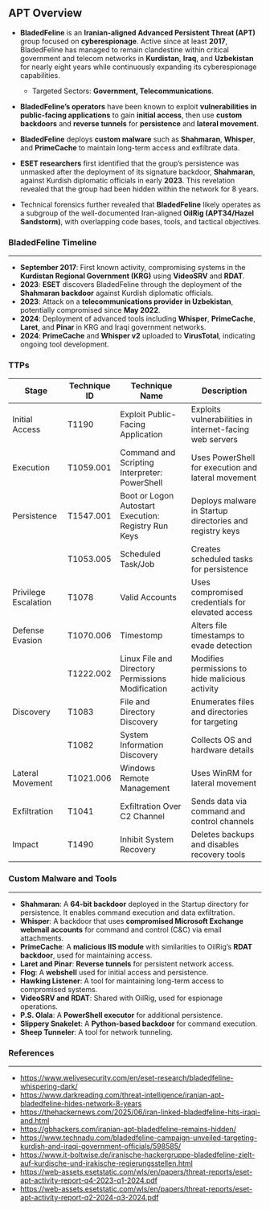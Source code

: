 **APT Overview**
------------

- **BladedFeline** is an **Iranian-aligned Advanced Persistent Threat (APT)** group focused on **cyberespionage**. Active since at least **2017**, BladedFeline has managed to remain clandestine within critical government and telecom networks in **Kurdistan**, **Iraq**, and **Uzbekistan** for nearly eight years while continuously expanding its cyberespionage capabilities.

  - Targeted Sectors: **Government, Telecommunications**.
- **BladedFeline’s operators** have been known to exploit **vulnerabilities in public-facing applications** to gain **initial access**, then use **custom backdoors** and **reverse tunnels** for **persistence** and **lateral movement**.
- **BladedFeline** deploys **custom malware** such as **Shahmaran**, **Whisper**, and **PrimeCache** to maintain long-term access and exfiltrate data.
- **ESET researchers** first identified that the group’s persistence was unmasked after the deployment of its signature backdoor, **Shahmaran**, against Kurdish diplomatic officials in early **2023**. This revelation revealed that the group had been hidden within the network for 8 years.
- Technical forensics further revealed that **BladedFeline** likely operates as a subgroup of the well-documented Iran-aligned **OilRig (APT34/Hazel Sandstorm)**, with overlapping code bases, tools, and tactical objectives.

### **BladedFeline Timeline**

---

- **September 2017**: First known activity, compromising systems in the **Kurdistan Regional Government (KRG)** using **VideoSRV** and **RDAT**.
- **2023**: **ESET** discovers BladedFeline through the deployment of the **Shahmaran backdoor** against Kurdish diplomatic officials.
- **2023**: Attack on a **telecommunications provider in Uzbekistan**, potentially compromised since **May 2022**.
- **2024**: Deployment of advanced tools including **Whisper**, **PrimeCache**, **Laret**, and **Pinar** in KRG and Iraqi government networks.
- **2024**: **PrimeCache** and **Whisper v2** uploaded to **VirusTotal**, indicating ongoing tool development.

### TTPs

| Stage                | Technique ID | Technique Name                                       | Description                                              |
| -------------------- | ------------ | ---------------------------------------------------- | -------------------------------------------------------- |
| Initial Access       | T1190        | Exploit Public-Facing Application                    | Exploits vulnerabilities in internet-facing web servers  |
| Execution            | T1059.001    | Command and Scripting Interpreter: PowerShell        | Uses PowerShell for execution and lateral movement       |
| Persistence          | T1547.001    | Boot or Logon Autostart Execution: Registry Run Keys | Deploys malware in Startup directories and registry keys |
|                      | T1053.005    | Scheduled Task/Job                                   | Creates scheduled tasks for persistence                  |
| Privilege Escalation | T1078        | Valid Accounts                                       | Uses compromised credentials for elevated access         |
| Defense Evasion      | T1070.006    | Timestomp                                            | Alters file timestamps to evade detection                |
|                      | T1222.002    | Linux File and Directory Permissions Modification    | Modifies permissions to hide malicious activity          |
| Discovery            | T1083        | File and Directory Discovery                         | Enumerates files and directories for targeting           |
|                      | T1082        | System Information Discovery                         | Collects OS and hardware details                         |
| Lateral Movement     | T1021.006    | Windows Remote Management                            | Uses WinRM for lateral movement                          |
| Exfiltration         | T1041        | Exfiltration Over C2 Channel                         | Sends data via command and control channels              |
| Impact               | T1490        | Inhibit System Recovery                              | Deletes backups and disables recovery tools              |

### **Custom Malware and Tools**

---

- **Shahmaran**: A **64-bit backdoor** deployed in the Startup directory for persistence. It enables command execution and data exfiltration.
- **Whisper**: A backdoor that uses **compromised Microsoft Exchange webmail accounts** for command and control (C&C) via email attachments.
- **PrimeCache**: A **malicious IIS module** with similarities to OilRig’s **RDAT backdoor**, used for maintaining access.
- **Laret and Pinar**: **Reverse tunnels** for persistent network access.
- **Flog**: A **webshell** used for initial access and persistence.
- **Hawking Listener**: A tool for maintaining long-term access to compromised systems.
- **VideoSRV and RDAT**: Shared with OilRig, used for espionage operations.
- **P.S. Olala**: A **PowerShell executor** for additional persistence.
- **Slippery Snakelet**: A **Python-based backdoor** for command execution.
- **Sheep Tunneler**: A tool for network tunneling.

### **References**

---

- https://www.welivesecurity.com/en/eset-research/bladedfeline-whispering-dark/
- https://www.darkreading.com/threat-intelligence/iranian-apt-bladedfeline-hides-network-8-years
- https://thehackernews.com/2025/06/iran-linked-bladedfeline-hits-iraqi-and.html
- https://gbhackers.com/iranian-apt-bladedfeline-remains-hidden/
- https://www.technadu.com/bladedfeline-campaign-unveiled-targeting-kurdish-and-iraqi-government-officials/598585/
- https://www.it-boltwise.de/iranische-hackergruppe-bladedfeline-zielt-auf-kurdische-und-irakische-regierungsstellen.html
- https://web-assets.esetstatic.com/wls/en/papers/threat-reports/eset-apt-activity-report-q4-2023-q1-2024.pdf
- https://web-assets.esetstatic.com/wls/en/papers/threat-reports/eset-apt-activity-report-q2-2024-q3-2024.pdf
